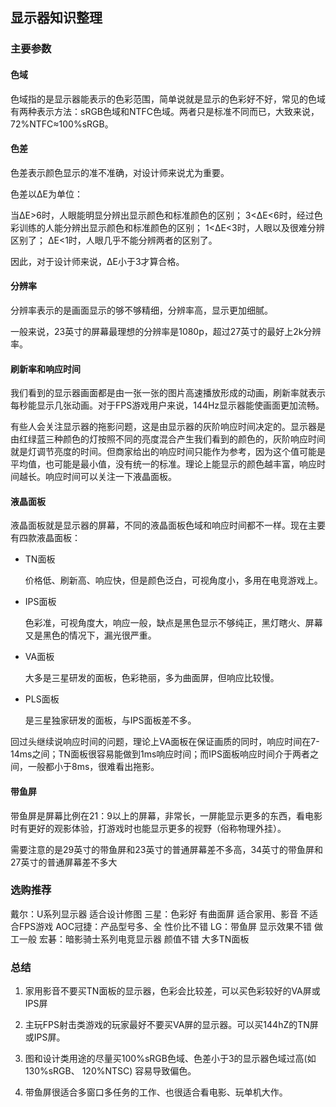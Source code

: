 ## 显示器知识整理

### 主要参数
#### 色域
色域指的是显示器能表示的色彩范围，简单说就是显示的色彩好不好，常见的色域有两种表示方法：sRGB色域和NTFC色域。两者只是标准不同而已，大致来说，72%NTFC≈100%sRGB。
#### 色差
色差表示颜色显示的准不准确，对设计师来说尤为重要。

色差以ΔE为单位：

当ΔE>6时，人眼能明显分辨出显示颜色和标准颜色的区别；
3<ΔE<6时，经过色彩训练的人能分辨出显示颜色和标准颜色的区别；
1<ΔE<3时，人眼以及很难分辨区别了；
ΔE<1时，人眼几乎不能分辨两者的区别了。

因此，对于设计师来说，ΔE小于3才算合格。

#### 分辨率
分辨率表示的是画面显示的够不够精细，分辨率高，显示更加细腻。

一般来说，23英寸的屏幕最理想的分辨率是1080p，超过27英寸的最好上2k分辨率。

#### 刷新率和响应时间
我们看到的显示器画面都是由一张一张的图片高速播放形成的动画，刷新率就表示每秒能显示几张动画。对于FPS游戏用户来说，144Hz显示器能使画面更加流畅。

有些人会关注显示器的拖影问题，这是由显示器的灰阶响应时间决定的。显示器是由红绿蓝三种颜色的灯按照不同的亮度混合产生我们看到的颜色的，灰阶响应时间就是灯调节亮度的时间。但商家给出的响应时间只能作为参考，因为这个值可能是平均值，也可能是最小值，没有统一的标准。理论上能显示的颜色越丰富，响应时间越长。响应时间可以关注一下液晶面板。

#### 液晶面板
液晶面板就是显示器的屏幕，不同的液晶面板色域和响应时间都不一样。现在主要有四款液晶面板：

* TN面板

  价格低、刷新高、响应快，但是颜色泛白，可视角度小，多用在电竞游戏上。

* IPS面板

  色彩准，可视角度大，响应一般，缺点是黑色显示不够纯正，黑灯瞎火、屏幕又是黑色的情况下，漏光很严重。

* VA面板

  大多是三星研发的面板，色彩艳丽，多为曲面屏，但响应比较慢。

* PLS面板

  是三星独家研发的面板，与IPS面板差不多。

回过头继续说响应时间的问题，理论上VA面板在保证画质的同时，响应时间在7-14ms之间；TN面板很容易能做到1ms响应时间；而IPS面板响应时间介于两者之间，一般都小于8ms，很难看出拖影。

#### 带鱼屏
带鱼屏是屏幕比例在21：9以上的屏幕，非常长，一屏能显示更多的东西，看电影时有更好的观影体验，打游戏时也能显示更多的视野（俗称物理外挂）。

需要注意的是29英寸的带鱼屏和23英寸的普通屏幕差不多高，34英寸的带鱼屏和27英寸的普通屏幕差不多大

### 选购推荐
戴尔：U系列显示器 适合设计修图
三星：色彩好 有曲面屏 适合家用、影音 不适合FPS游戏
AOC冠捷：产品型号多、全 性价比不错 
LG：带鱼屏 显示效果不错 做工一般
宏碁：暗影骑士系列电竞显示器 颜值不错 大多TN面板

### 总结
1. 家用影音不要买TN面板的显示器，色彩会比较差，可以买色彩较好的VA屏或IPS屏

2. 主玩FPS射击类游戏的玩家最好不要买VA屏的显示器。可以买144hZ的TN屏或IPS屏。
3. 图和设计类用途的尽量买100%sRGB色域、色差小于3的显示器色域过高(如130%sRGB、 120%NTSC) 容易导致偏色。
4. 带鱼屏很适合多窗口多任务的工作、也很适合看电影、玩单机大作。